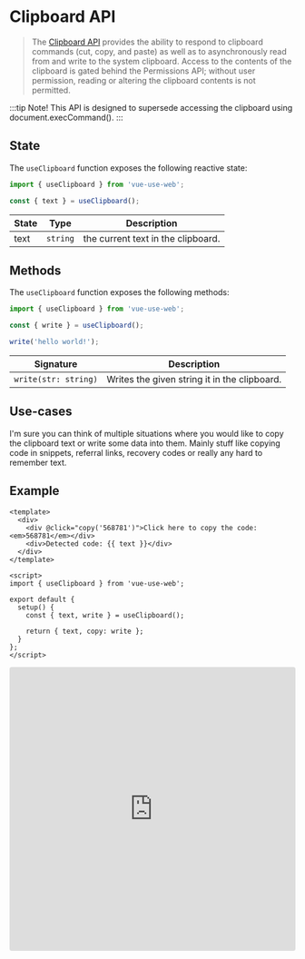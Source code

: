 # Clipboard API

> The [Clipboard API](https://developer.mozilla.org/en-US/docs/Web/API/Clipboard_API) provides the ability to respond to clipboard commands (cut, copy, and paste) as well as to asynchronously read from and write to the system clipboard. Access to the contents of the clipboard is gated behind the Permissions API; without user permission, reading or altering the clipboard contents is not permitted.

:::tip Note!
This API is designed to supersede accessing the clipboard using document.execCommand().
:::

## State

The `useClipboard` function exposes the following reactive state:

```js
import { useClipboard } from 'vue-use-web';

const { text } = useClipboard();
```

| State | Type     | Description                        |
| ----- | -------- | ---------------------------------- |
| text  | `string` | the current text in the clipboard. |

## Methods

The `useClipboard` function exposes the following methods:

```js
import { useClipboard } from 'vue-use-web';

const { write } = useClipboard();

write('hello world!');
```

| Signature            | Description                                  |
| -------------------- | -------------------------------------------- |
| `write(str: string)` | Writes the given string it in the clipboard. |

## Use-cases

I'm sure you can think of multiple situations where you would like to copy the clipboard text or write some data into them. Mainly stuff like copying code in snippets, referral links, recovery codes or really any hard to remember text.

## Example

```vue
<template>
  <div>
    <div @click="copy('568781')">Click here to copy the code: <em>568781</em></div>
    <div>Detected code: {{ text }}</div>
  </div>
</template>

<script>
import { useClipboard } from 'vue-use-web';

export default {
  setup() {
    const { text, write } = useClipboard();

    return { text, copy: write };
  }
};
</script>
```

<iframe src="https://codesandbox.io/embed/vue-use-web-battery-status-api-0fsny?fontsize=14&module=%2Fsrc%2FApp.vue" title="vue-use-web: Clipboard API" allow="geolocation; microphone; camera; midi; vr; accelerometer; gyroscope; payment; ambient-light-sensor; encrypted-media; usb" style="width:100%; height:500px; border:0; border-radius: 4px; overflow:hidden;" sandbox="allow-modals allow-forms allow-popups allow-scripts allow-same-origin"></iframe>
